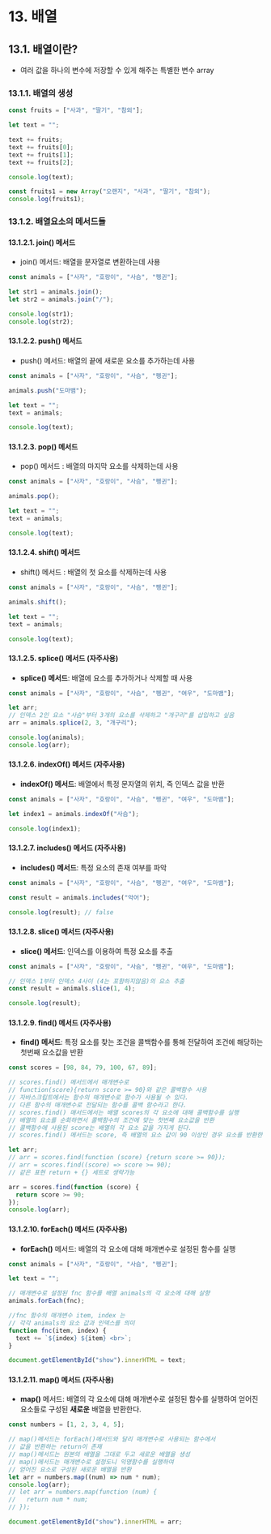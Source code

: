 # 13. 배열

## 13.1. 배열이란?

- 여러 값을 하나의 변수에 저장할 수 있게 해주는 특별한 변수 array

### 13.1.1. 배열의 생성

```js
const fruits = ["사과", "딸기", "참외"];

let text = "";

text += fruits;
text += fruits[0];
text += fruits[1];
text += fruits[2];

console.log(text);

const fruits1 = new Array("오랜지", "사과", "딸기", "참외");
console.log(fruits1);
```

### 13.1.2. 배열요소의 메서드들

#### 13.1.2.1. join() 메서드

- join() 메서드: 배열을 문자열로 변환하는데 사용

```js
const animals = ["사자", "호랑이", "사슴", "펭귄"];

let str1 = animals.join();
let str2 = animals.join("/");

console.log(str1);
console.log(str2);
```

#### 13.1.2.2. push() 메서드

- push() 메서드: 배열의 끝에 새로운 요소를 추가하는데 사용

```js
const animals = ["사자", "호랑이", "사슴", "펭귄"];

animals.push("도마뱀");

let text = "";
text = animals;

console.log(text);
```

#### 13.1.2.3. pop() 메서드

- pop() 메서드 : 배열의 마지막 요소를 삭제하는데 사용

```js
const animals = ["사자", "호랑이", "사슴", "펭귄"];

animals.pop();

let text = "";
text = animals;

console.log(text);
```

#### 13.1.2.4. shift() 메서드

- shift() 메서드 : 배열의 첫 요소를 삭제하는데 사용

```js
const animals = ["사자", "호랑이", "사슴", "펭귄"];

animals.shift();

let text = "";
text = animals;

console.log(text);
```

#### 13.1.2.5. splice() 메서드 (자주사용)

- **splice() 메서드**: 배열에 요소를 추가하거나 삭제할 때 사용

```js
const animals = ["사자", "호랑이", "사슴", "펭귄", "여우", "도마뱀"];

let arr;
// 인덱스 2인 요소 "사슴"부터 3개의 요소를 삭제하고 "개구리"를 삽입하고 싶음
arr = animals.splice(2, 3, "개구리");

console.log(animals);
console.log(arr);
```

#### 13.1.2.6. indexOf() 메서드 (자주사용)

- **indexOf() 메서드**: 배열에서 특정 문자열의 위치, 즉 인덱스 값을 반환

```js
const animals = ["사자", "호랑이", "사슴", "펭귄", "여우", "도마뱀"];

let index1 = animals.indexOf("사슴");

console.log(index1);
```

#### 13.1.2.7. includes() 메서드 (자주사용)

- **includes() 메서드**: 특정 요소의 존재 여부를 파악

```js
const animals = ["사자", "호랑이", "사슴", "펭귄", "여우", "도마뱀"];

const result = animals.includes("악어");

console.log(result); // false
```

#### 13.1.2.8. slice() 메서드 (자주사용)

- **slice() 메서드**: 인덱스를 이용하여 특정 요소를 추출

```js
const animals = ["사자", "호랑이", "사슴", "펭귄", "여우", "도마뱀"];

// 인덱스 1부터 인덱스 4사이 (4는 포함하지않음)의 요소 추출
const result = animals.slice(1, 4);

console.log(result);
```

#### 13.1.2.9. find() 메서드 (자주사용)

- **find() 메서드**: 특정 요소를 찾는 조건을 콜백함수를 통해 전달하여 조건에 해당하는 첫번째 요소값을 반환

```js
const scores = [98, 84, 79, 100, 67, 89];

// scores.find() 메서드에서 매개변수로
// function(score){return score >= 90}와 같은 콜백함수 사용
// 자바스크립트에서는 함수의 매개변수로 함수가 사용될 수 있다.
// 다른 함수의 매개변수로 전달되는 함수를 콜백 함수라고 한다.
// scores.find() 매서드에서는 배열 scores의 각 요소에 대해 콜백함수를 실행
// 배열의 요소를 순회하면서 콜백함수의 조건에 맞는 첫번째 요소값을 반환
// 콜백함수에 사용된 score는 배열의 각 요소 값을 가지게 된다.
// scores.find() 메서드는 score, 즉 배열의 요소 값이 90 이상인 경우 요소를 반환한다.

let arr;
// arr = scores.find(function (score) {return score >= 90});
// arr = scores.find((score) => score >= 90);
// 같은 표현 return + {} 세트로 생략가능

arr = scores.find(function (score) {
  return score >= 90;
});
console.log(arr);
```

#### 13.1.2.10. forEach() 메서드 (자주사용)

- **forEach()** 메서드: 배열의 각 요소에 대해 매개변수로 설정된 함수를 실행

```js
const animals = ["사자", "호랑이", "사슴", "펭귄"];

let text = "";

// 매개변수로 설정된 fnc 함수를 배열 animals의 각 요소에 대해 살향
animals.forEach(fnc);

//fnc 함수의 매개변수 item, index 는
// 각각 animals의 요소 값과 인덱스를 의미
function fnc(item, index) {
  text += `${index} ${item} <br>`;
}

document.getElementById("show").innerHTML = text;
```

#### 13.1.2.11. map() 메서드 (자주사용)

- **map()** 메서드: 배열의 각 요소에 대해 매개변수로 설정된 함수를 실행하여 얻어진 요소들로 구성된 **새로운** 배열을 반환한다.

```js
const numbers = [1, 2, 3, 4, 5];

// map()메서드는 forEach()메서드와 달리 매개변수로 사용되는 함수에서
// 값을 반환하는 return이 존재
// map()메서드는 원본의 배열을 그대로 두고 새로운 배열을 생성
// map()메서드는 매개변수로 설정도니 익명함수를 실행하여
// 얻어진 요소로 구성된 새로운 배열을 반환
let arr = numbers.map((num) => num * num);
console.log(arr);
// let arr = numbers.map(function (num) {
//   return num * num;
// });

document.getElementById("show").innerHTML = arr;
```
